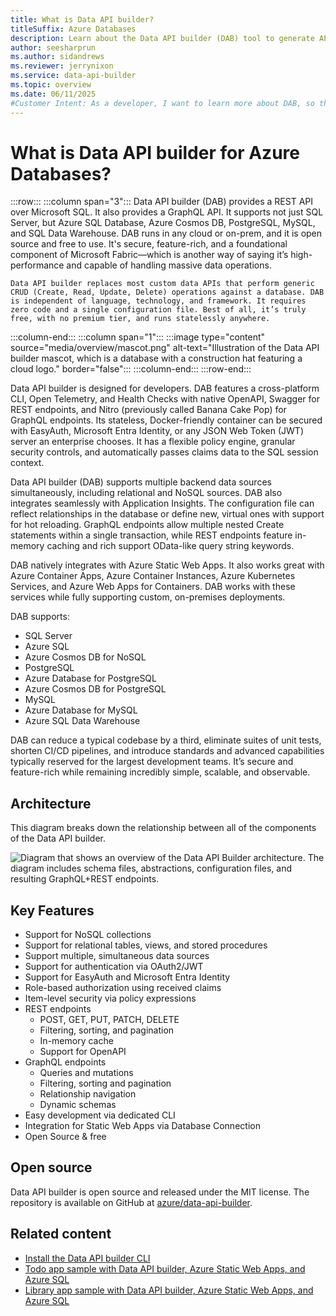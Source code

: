 ```yaml
---
title: What is Data API builder?
titleSuffix: Azure Databases
description: Learn about the Data API builder (DAB) tool to generate APIs using REST and GraphQL for Azure Databases.
author: seesharprun
ms.author: sidandrews
ms.reviewer: jerrynixon
ms.service: data-api-builder
ms.topic: overview
ms.date: 06/11/2025
#Customer Intent: As a developer, I want to learn more about DAB, so that I can determine if it's the right tool for my scenario.
---
```


# What is Data API builder for Azure Databases?

:::row:::
  :::column span="3":::
    Data API builder (DAB) provides a REST API over Microsoft SQL. It also provides a GraphQL API. It supports not just SQL Server, but Azure SQL Database, Azure Cosmos DB, PostgreSQL, MySQL, and SQL Data Warehouse. DAB runs in any cloud or on-prem, and it is open source and free to use. It's secure, feature-rich, and a foundational component of Microsoft Fabric—which is another way of saying it’s high-performance and capable of handling massive data operations.

    Data API builder replaces most custom data APIs that perform generic CRUD (Create, Read, Update, Delete) operations against a database. DAB is independent of language, technology, and framework. It requires zero code and a single configuration file. Best of all, it’s truly free, with no premium tier, and runs statelessly anywhere.
  :::column-end:::
  :::column span="1":::
    :::image type="content" source="media/overview/mascot.png" alt-text="Illustration of the Data API builder mascot, which is a database with a construction hat featuring a cloud logo." border="false":::
  :::column-end:::
:::row-end:::

Data API builder is designed for developers. DAB features a cross-platform CLI, Open Telemetry, and Health Checks with native OpenAPI, Swagger for REST endpoints, and Nitro (previously called Banana Cake Pop) for GraphQL endpoints. Its stateless, Docker-friendly container can be secured with EasyAuth, Microsoft Entra Identity, or any JSON Web Token (JWT) server an enterprise chooses. It has a flexible policy engine, granular security controls, and automatically passes claims data to the SQL session context.

Data API builder (DAB) supports multiple backend data sources simultaneously, including relational and NoSQL sources. DAB also integrates seamlessly with Application Insights. The configuration file can reflect relationships in the database or define new, virtual ones with support for hot reloading. GraphQL endpoints allow multiple nested Create statements within a single transaction, while REST endpoints feature in-memory caching and rich support OData-like query string keywords.

DAB natively integrates with Azure Static Web Apps. It also works great with Azure Container Apps, Azure Container Instances, Azure Kubernetes Services, and Azure Web Apps for Containers. DAB works with these services while fully supporting custom, on-premises deployments.

DAB supports:

- SQL Server
- Azure SQL
- Azure Cosmos DB for NoSQL
- PostgreSQL
- Azure Database for PostgreSQL
- Azure Cosmos DB for PostgreSQL
- MySQL
- Azure Database for MySQL
- Azure SQL Data Warehouse

DAB can reduce a typical codebase by a third, eliminate suites of unit tests, shorten CI/CD pipelines, and introduce standards and advanced capabilities typically reserved for the largest development teams. It’s secure and feature-rich while remaining incredibly simple, scalable, and observable.

## Architecture

This diagram breaks down the relationship between all of the components of the Data API builder.

![Diagram that shows an overview of the Data API Builder architecture. The diagram includes schema files, abstractions, configuration files, and resulting GraphQL+REST endpoints.](media/overview/architecture.png)

## Key Features

- Support for NoSQL collections
- Support for relational tables, views, and stored procedures
- Support multiple, simultaneous data sources
- Support for authentication via OAuth2/JWT
- Support for EasyAuth and Microsoft Entra Identity
- Role-based authorization using received claims
- Item-level security via policy expressions
- REST endpoints
  - POST, GET, PUT, PATCH, DELETE
  - Filtering, sorting, and pagination
  - In-memory cache
  - Support for OpenAPI
- GraphQL endpoints
  - Queries and mutations
  - Filtering, sorting and pagination
  - Relationship navigation
  - Dynamic schemas
- Easy development via dedicated CLI
- Integration for Static Web Apps via Database Connection
- Open Source & free

## Open source

Data API builder is open source and released under the MIT license. The repository is available on GitHub at [azure/data-api-builder](https://github.com/Azure/data-api-builder).

## Related content

- [Install the Data API builder CLI](how-to-install-cli.md)
- [Todo app sample with Data API builder, Azure Static Web Apps, and Azure SQL](https://github.com/azure-samples/dab-swa-todo)
- [Library app sample with Data API builder, Azure Static Web Apps, and Azure SQL](https://github.com/azure-samples/dab-swa-library-demo)
